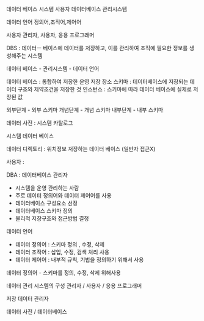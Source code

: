 데이터 베이스 시스템
사용자 데이터베이스 관리시스템

데이터 언어 
정의어,조직어,제어어

사용자 
관리자, 사용자, 응용 프로그래머


DBS : 데이터ㅡ 베이스에 데이터를 저장하고, 이를 관리하여 조직에 필요한 정보를 생성해주는 시스템

데이터 베이스 - 관리시스템 - 데이터 언어

데이터 베이스 : 통합하여 저장한 운영 저장 장소
스키마 : 데이터베이스에 저장되는 데이터 구조와 제약조건을 저장한 것
인스턴스 : 스키마에 따라 데이터 베이스에 실제로 저장된 값


외부단계 - 외부 스키마
개념단계 - 개념 스키마
내부단계 - 내부 스키마

데이터 사전
: 시스템 카탈로그

시스템 데이터 베이스

데이터 디렉토리 : 위치정보 저장하는 데이터 베이스 (일반자 접근X)

사용자 : 

DBA : 데이터베이스 관리자
-   시스템을 운영 관리하는 사람
-   주로 데이터 정의어와 데이터 제어어를 사용
-   데이터베이스 구성요소 선정
-   데이터베이스 스키마 정의
-   물리적 저장구조와 접근방법 결정

데이터 언어
-   데이터 정의어 : 스키마 정의 , 수정, 삭제
-   데이터 조작어 : 삽입, 수정, 검색 처리 사용
-   데이터 제어어 : 내부적 규칙, 기법을 정의하기 위해서 사용

데이터 정의어 - 스키마를 정의, 수정, 삭제 위해사용

데이터 관리 시스템의 구성
관리자 / 사용자 / 응용 프로그래머

저장 데이터 관리자

데이터 사전 / 데이터베이스